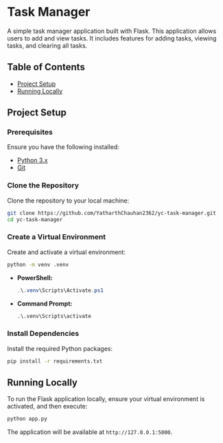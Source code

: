 # Task Manager

A simple task manager application built with Flask. This application allows users to add and view tasks. It includes features for adding tasks, viewing tasks, and clearing all tasks.

## Table of Contents

- [Project Setup](#project-setup)
- [Running Locally](#running-locally)

## Project Setup

### Prerequisites

Ensure you have the following installed:

- [Python 3.x](https://www.python.org/downloads/)
- [Git](https://git-scm.com/downloads)

### Clone the Repository

Clone the repository to your local machine:

```bash
git clone https://github.com/YatharthChauhan2362/yc-task-manager.git
cd yc-task-manager
```

### Create a Virtual Environment

Create and activate a virtual environment:

```bash
python -m venv .venv
```

- **PowerShell:**

  ```powershell
  .\.venv\Scripts\Activate.ps1
  ```

- **Command Prompt:**

  ```cmd
  .\.venv\Scripts\activate
  ```

### Install Dependencies

Install the required Python packages:

```bash
pip install -r requirements.txt
```

## Running Locally

To run the Flask application locally, ensure your virtual environment is activated, and then execute:

```bash
python app.py
```

The application will be available at `http://127.0.0.1:5000`.
